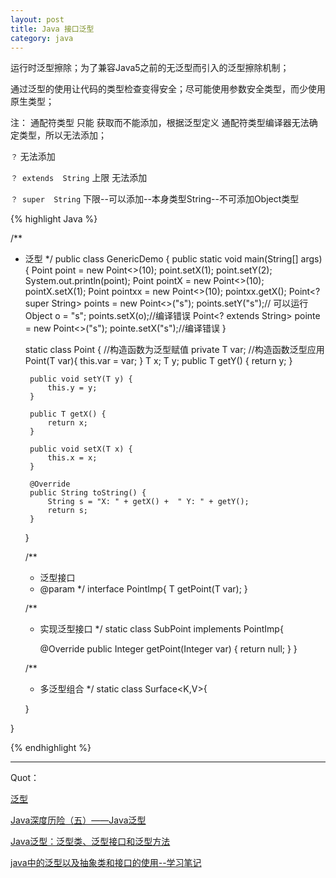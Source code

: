 ```yaml
---
layout: post
title: Java 接口泛型
category: java
---
```


运行时泛型擦除；为了兼容Java5之前的无泛型而引入的泛型擦除机制；

通过泛型的使用让代码的类型检查变得安全；尽可能使用参数安全类型，而少使用原生类型；

注：  通配符类型 只能 获取而不能添加，根据泛型定义  通配符类型编译器无法确定类型，所以无法添加；

`？`  无法添加

`？ extends  String`  上限 无法添加

`？ super  String`  下限--可以添加--本身类型String--不可添加Object类型


{% highlight Java %}

/**
 * 泛型
 */
public class GenericDemo {
    public static void main(String[] args) {
        Point<Integer> point = new Point<>(10);
        point.setX(1);
        point.setY(2);
        System.out.println(point);
        Point<? super Integer> pointX = new Point<>(10);
        pointX.setX(1);
        Point<?> pointxx = new Point<>(10);
        pointxx.getX();
        Point<? super String> points = new Point<>("s");
        points.setY("s");// 可以运行
        Object o = "s";
        points.setX(o);//编译错误
        Point<? extends String> pointe = new Point<>("s");
        pointe.setX("s");//编译错误
    }

    static class Point<T> {
        //构造函数为泛型赋值
        private T var;
        //构造函数泛型应用
        Point(T var){
            this.var = var;
        }
        T x;
        T y;
        public T getY() {
            return y;
        }

        public void setY(T y) {
            this.y = y;
        }

        public T getX() {
            return x;
        }

        public void setX(T x) {
            this.x = x;
        }

        @Override
        public String toString() {
            String s = "X: " + getX() +  " Y: " + getY();
            return s;
        }
    }

    /**
     * 泛型接口
     * @param <T>
     */
    interface PointImp<T>{
        T getPoint(T var);
    }

    /**
     * 实现泛型接口
     */
    static class SubPoint<Integer> implements PointImp<Integer>{

        @Override
        public Integer getPoint(Integer var) {
            return null;
        }
    }

    /**
     * 多泛型组合
     */
    static class Surface<K,V>{

    }

}

{% endhighlight %}   




---

Quot：

[泛型](https://github.com/JustinSDK/JavaSE6Tutorial/blob/master/docs/CH12.md)

[Java深度历险（五）——Java泛型](http://www.infoq.com/cn/articles/cf-java-generics)

[Java泛型：泛型类、泛型接口和泛型方法](http://segmentfault.com/a/1190000002646193)

[java中的泛型以及抽象类和接口的使用--学习笔记](http://www.imooc.com/wenda/detail/240886)